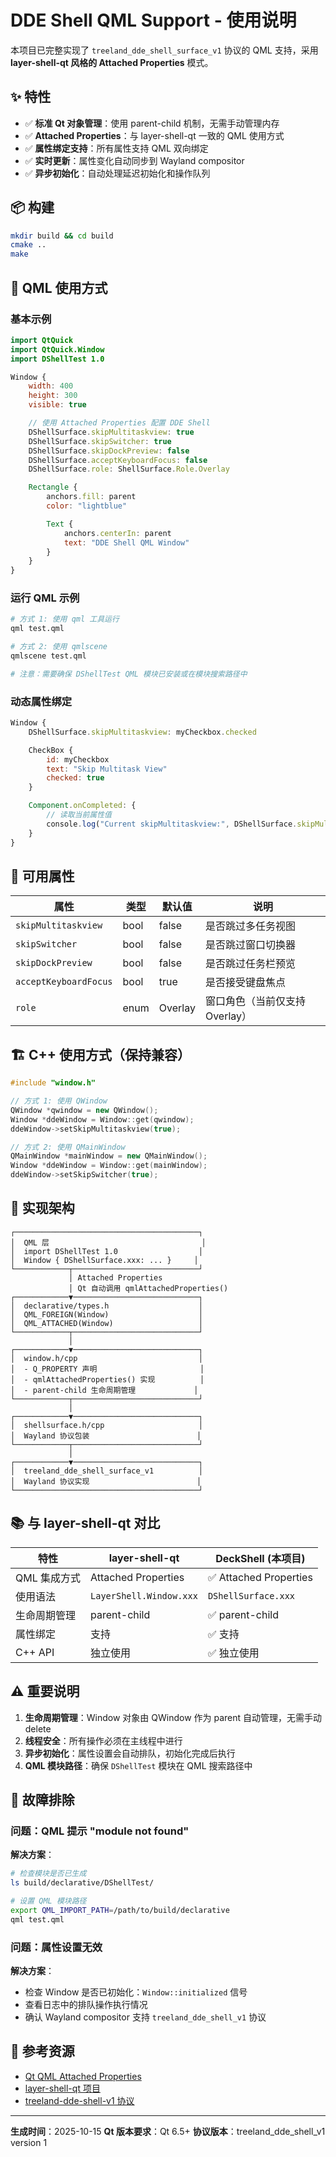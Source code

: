 # DDE Shell QML Support - 使用说明

本项目已完整实现了 `treeland_dde_shell_surface_v1` 协议的 QML 支持，采用 **layer-shell-qt 风格的 Attached Properties** 模式。

## ✨ 特性

- ✅ **标准 Qt 对象管理**：使用 parent-child 机制，无需手动管理内存
- ✅ **Attached Properties**：与 layer-shell-qt 一致的 QML 使用方式
- ✅ **属性绑定支持**：所有属性支持 QML 双向绑定
- ✅ **实时更新**：属性变化自动同步到 Wayland compositor
- ✅ **异步初始化**：自动处理延迟初始化和操作队列

## 📦 构建

```bash
mkdir build && cd build
cmake ..
make
```

## 🚀 QML 使用方式

### 基本示例

```qml
import QtQuick
import QtQuick.Window
import DShellTest 1.0

Window {
    width: 400
    height: 300
    visible: true

    // 使用 Attached Properties 配置 DDE Shell
    DShellSurface.skipMultitaskview: true
    DShellSurface.skipSwitcher: true
    DShellSurface.skipDockPreview: false
    DShellSurface.acceptKeyboardFocus: false
    DShellSurface.role: ShellSurface.Role.Overlay

    Rectangle {
        anchors.fill: parent
        color: "lightblue"

        Text {
            anchors.centerIn: parent
            text: "DDE Shell QML Window"
        }
    }
}
```

### 运行 QML 示例

```bash
# 方式 1: 使用 qml 工具运行
qml test.qml

# 方式 2: 使用 qmlscene
qmlscene test.qml

# 注意：需要确保 DShellTest QML 模块已安装或在模块搜索路径中
```

### 动态属性绑定

```qml
Window {
    DShellSurface.skipMultitaskview: myCheckbox.checked

    CheckBox {
        id: myCheckbox
        text: "Skip Multitask View"
        checked: true
    }

    Component.onCompleted: {
        // 读取当前属性值
        console.log("Current skipMultitaskview:", DShellSurface.skipMultitaskview)
    }
}
```

## 🎯 可用属性

| 属性 | 类型 | 默认值 | 说明 |
|------|------|--------|------|
| `skipMultitaskview` | bool | false | 是否跳过多任务视图 |
| `skipSwitcher` | bool | false | 是否跳过窗口切换器 |
| `skipDockPreview` | bool | false | 是否跳过任务栏预览 |
| `acceptKeyboardFocus` | bool | true | 是否接受键盘焦点 |
| `role` | enum | Overlay | 窗口角色（当前仅支持 Overlay） |

## 🏗️ C++ 使用方式（保持兼容）

```cpp
#include "window.h"

// 方式 1: 使用 QWindow
QWindow *qwindow = new QWindow();
Window *ddeWindow = Window::get(qwindow);
ddeWindow->setSkipMultitaskview(true);

// 方式 2: 使用 QMainWindow
QMainWindow *mainWindow = new QMainWindow();
Window *ddeWindow = Window::get(mainWindow);
ddeWindow->setSkipSwitcher(true);
```

## 🔧 实现架构

```
┌─────────────────────────────────────────┐
│  QML 层                                  │
│  import DShellTest 1.0                  │
│  Window { DShellSurface.xxx: ... }     │
└────────────┬────────────────────────────┘
             │ Attached Properties
             │ Qt 自动调用 qmlAttachedProperties()
┌────────────▼────────────────────────────┐
│  declarative/types.h                    │
│  QML_FOREIGN(Window)                    │
│  QML_ATTACHED(Window)                   │
└────────────┬────────────────────────────┘
             │
┌────────────▼────────────────────────────┐
│  window.h/cpp                           │
│  - Q_PROPERTY 声明                       │
│  - qmlAttachedProperties() 实现          │
│  - parent-child 生命周期管理             │
└────────────┬────────────────────────────┘
             │
┌────────────▼────────────────────────────┐
│  shellsurface.h/cpp                     │
│  Wayland 协议包装                        │
└────────────┬────────────────────────────┘
             │
┌────────────▼────────────────────────────┐
│  treeland_dde_shell_surface_v1          │
│  Wayland 协议实现                        │
└─────────────────────────────────────────┘
```

## 📚 与 layer-shell-qt 对比

| 特性 | layer-shell-qt | DeckShell (本项目) |
|------|----------------|-------------------|
| QML 集成方式 | Attached Properties | ✅ Attached Properties |
| 使用语法 | `LayerShell.Window.xxx` | `DShellSurface.xxx` |
| 生命周期管理 | parent-child | ✅ parent-child |
| 属性绑定 | 支持 | ✅ 支持 |
| C++ API | 独立使用 | ✅ 独立使用 |

## ⚠️ 重要说明

1. **生命周期管理**：Window 对象由 QWindow 作为 parent 自动管理，无需手动 delete
2. **线程安全**：所有操作必须在主线程中进行
3. **异步初始化**：属性设置会自动排队，初始化完成后执行
4. **QML 模块路径**：确保 `DShellTest` 模块在 QML 搜索路径中

## 🐛 故障排除

### 问题：QML 提示 "module not found"

**解决方案**：
```bash
# 检查模块是否已生成
ls build/declarative/DShellTest/

# 设置 QML 模块路径
export QML_IMPORT_PATH=/path/to/build/declarative
qml test.qml
```

### 问题：属性设置无效

**解决方案**：
- 检查 Window 是否已初始化：`Window::initialized` 信号
- 查看日志中的排队操作执行情况
- 确认 Wayland compositor 支持 `treeland_dde_shell_v1` 协议

## 📖 参考资源

- [Qt QML Attached Properties](https://doc.qt.io/qt-6/qtqml-syntax-objectattributes.html)
- [layer-shell-qt 项目](https://github.com/KDE/layer-shell-qt)
- [treeland-dde-shell-v1 协议](./treeland-dde-shell-v1.xml)

---

**生成时间**：2025-10-15
**Qt 版本要求**：Qt 6.5+
**协议版本**：treeland_dde_shell_v1 version 1

